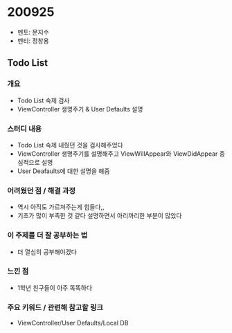 # 200925

- 멘토: 문지수
- 멘티: 정창용

## Todo List

### 개요

- Todo List 숙제 검사
- ViewController 생명주기 & User Defaults 설명

### 스터디 내용

- Todo List 숙제 내줬던 것을 검사해주었다
- ViewController 생명주기를 설명해주고 ViewWillAppear와 ViewDidAppear 중심적으로 설명
- User Deafaults에 대한 설명을 해줌

### 어려웠던 점 / 해결 과정

- 역시 아직도 가르쳐주는게 힘들다,, 
- 기초가 많이 부족한 것 같다 설명하면서 아리까리한 부분이 많았다

### 이 주제를 더 잘 공부하는 법

- 더 열심히 공부해야겠다

### 느낀 점

- 1학년 친구들이 아주 똑똑하다

### 주요 키워드 / 관련해 참고할 링크

- ViewController/User Defaults/Local DB